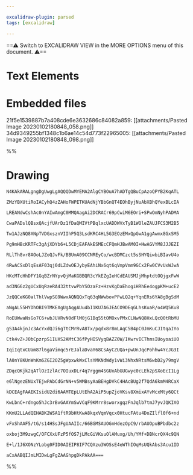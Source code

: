 ```yaml
---

excalidraw-plugin: parsed
tags: [excalidraw]

---
```

==⚠  Switch to EXCALIDRAW VIEW in the MORE OPTIONS menu of this document. ⚠==


# Text Elements

# Embedded files
21f5e1539887b7a408cde6e3632686c84082a859: [[attachments/Pasted Image 20230102180848_058.png]]
34d9349255bf1348c1b6ae14c54d773f22965005: [[attachments/Pasted Image 20230102180848_098.png]]

%%
# Drawing
```compressed-json
N4KAkARALgngDgUwgLgAQQQDwMYEMA2AlgCYBOuA7hADTgQBuCpAzoQPYB2KqATL

ZMzYBXUtiRoIACyhQ4zZAHoFWPETKUAdNjYBbGnQT4EOhByjNuAbXBhQYexBLcIA

LREANdwCshAc0nYAIwAmgC0MMQAagAi2DCRACr69pCwiM6EOri+SPwOmNyhPADMA

CwaPADslQBsxQAcjfUArDz1fDaQMIVtPBqlxcUADDWVxTyB1WOleZAUJFCS3M2B5

Tw1AJzNQ8XNpTVDGxsznVIIhP5Q3LsdKRC4HL5G3EOzEMxQpGwA1ggAwmx8GxSM5

Pg9mHBcKRTFc3gAjXDYb6+L5CDjEAFAkESMEcCFQmHJBwAM0I+HwAGVYM8JJJEZI

RLlTh8vr8AOoLJZoQJvFk/BBUmA09CCNREyCo/wcBDMCzct5sSHYQiwbiBIavU4o

4RwACSxDlqEsAF03qj0dLZdwOEJybyEAhiNx6qt6qVmpVmm9GCx2Fw0CVvUxWJwA

HKcMTcHhDFY1GqBZrNYpvQjMaKGBBQR3cYkEZgIeHCdEAUSMJjMhptdtOQjgxFwW

ad3NG6z2gUCxUqRzeRA432ttvwPbYSOzaFz+HzvKgDaEhogiHRhEe4ogpKM+ucE2

JzQQCeKG0alThlVwpSG9WwxAQNQQxTq63qNWwbovPFwLQ2q+YqnERs6YA8gBgSdM

aNgAL55HYDhOBI9TMKEXgUgAqgAUu4bI1KU7A6JEACO9DEqGLhsKuaR/o4WQ5KuB

RoEUWwaNsGo7C6+wbJUVRvN0dFlM0jG1Bq55tOMOxvPMxCLNwNQ8HxLQcQ0tRbMU

gS3A4kjnJc3AcYxdQJi6gTtCMrRvA8Tx/pqdx8r8mLAqC5B4pC0JmKuCJItqaIYo

Ctk4vZ+JObCpzrpS1IUXS2AMtC36fPyHISVyqBAZZ0W/IKwrvICThmsIUoyoaiUO

IqiIqtxCUam87l6gaVimqc5rEJalaDvaY68CsAyCZUQa+pwUnJqcPohhw4YcJG3I

lA0nY8KUnWnKm6ZGI2OZ5gWpxwkWxClsYMKNdWdy1vWi3NhxNRtsM6wbD2y79mgV

ZDqcQKjk2qATlOzIzlAc7OIuxDLr4q7rggm4SGUxAbGUGwyc0cLEh2pSXoEcI1Lg

e6lNgezENUxTEjwPAbCdGrNN+v5WMBsyAaBEHgDVkC4HAcBUg2f7QdA6kmM4RCaX

kDCEAgFAAEKIsidU2di6AAMTEpLUtEhA2AiP5upZjoVKsv8XmixAYvMcxMty6QCt

KwLbnC+rdngo5hJc3rBvGAAYmSwVCqF9KMrr8sworxgqzFnJqlb7tmJ7yvJQKIXO

KKmU2LLAdQEHABK2WSA1ftR9bHtKwA8kqxVqmVqcx0HtucFAtu4DoZIlfl0f6+nd

vFxShAAF5/tG/s14HSsJFgUAAIIc/66BGMSAUOGnHdezOpC9/rbAUOpuBPbdbc2z

oxboj3M9zwgC/OFCXxUFzP5fOS7jLMcGiVKsuOlAMuxg/Uh/YMf+DBNcrQX4c9QN

E+l/1J6XONzYLobg0FID0AIEIP8IF7CQXzu3WOSsE4eWThIOqMsUQkAbs3Acu1ID

aCxAABQIJmLMIDwLgFgZAAGhpgDkPAkAA===
```
%%